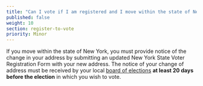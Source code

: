 ```yaml
---
title: "Can I vote if I am registered and I move within the state of New York?"
published: false
weight: 10
section: register-to-vote
priority: Minor
---
```

If you move within the state of New York, you must provide notice of the change in your address by submitting an updated New York State Voter Registration Form with your new address. The notice of your change of address must be received by your local [board of elections](http://www.elections.ny.gov/CountyBoards.html) **at least 20 days before the election** in which you wish to vote.
